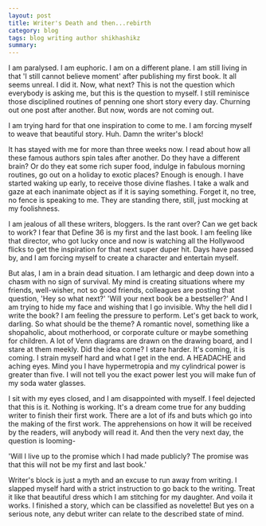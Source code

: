 ```yaml
---
layout: post
title: Writer's Death and then...rebirth
category: blog
tags: blog writing author shikhashikz 
summary: 
---
```


I am paralysed. I am euphoric. I am on a different plane. I am still living in that 'I still cannot believe moment' after publishing my first book. It all seems unreal. I did it. Now, what next? This is not the question which everybody is asking me, but this is the question to myself. I still reminisce those disciplined routines of penning one short story every day. Churning out one post after another. But now, words are not coming out. 

I am trying hard for that one inspiration to come to me. I am forcing myself to weave that beautiful story. Huh. Damn the writer's block! 

It has stayed with me for more than three weeks now. I read about how all these famous authors spin tales after another. Do they have a different brain? Or do they eat some rich super food, indulge in fabulous morning routines, go out on a holiday to exotic places? Enough is enough. I have started waking up early, to receive those divine flashes. I take a walk and gaze at each inanimate object as if it is saying something. Forget it, no tree, no fence is speaking to me. They are standing there, still, just mocking at my foolishness. 

I am jealous of all these writers, bloggers. Is the rant over? Can we get back to work? I fear that Define 36 is my first and the last book. I am feeling like that director, who got lucky once and now is watching all the Hollywood flicks to get the inspiration for that next super duper hit. Days have passed by, and I am forcing myself to create a character and entertain myself. 

But alas, I am in a brain dead situation. I am lethargic and deep down into a chasm with no sign of survival. My mind is creating situations where my friends, well-wisher, not so good friends, colleagues are posting that question, 'Hey so what next?' 'Will your next book be a bestseller?' And I am trying to hide my face and wishing that I go invisible. Why the hell did I write the book? I am feeling the pressure to perform. Let's get back to work, darling. So what should be the theme? A romantic novel, something like a shopaholic, about motherhood, or corporate culture or maybe something for children. A lot of Venn diagrams are drawn on the drawing board, and I stare at them meekly. Did the idea come? I stare harder. It's coming, it is coming. I strain myself hard and what I get in the end. A HEADACHE and aching eyes. Mind you I have hypermetropia and my cylindrical power is greater than five. I will not tell you the exact power lest you will make fun of my soda water glasses. 

I sit with my eyes closed, and I am disappointed with myself. I feel dejected that this is it. Nothing is working. It's a dream come true for any budding writer to finish their first work. There are a lot of ifs and buts which go into the making of the first work. The apprehensions on how it will be received by the readers, will anybody will read it. And then the very next day, the question is looming-

'Will I live up to the promise which I had made publicly? The promise was that this will not be my first and last book.'

Writer's block is just a myth and an excuse to run away from writing. I slapped myself hard with a strict instruction to go back to the writing. Treat it like that beautiful dress which I am stitching for my daughter. And voila it works. I finished a story, which can be classified as novelette! But yes on a serious note, any debut writer can relate to the described state of mind.
